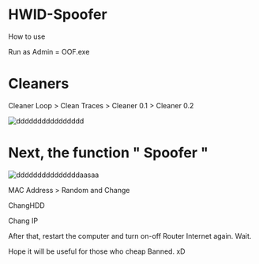 # HWID-Spoofer

How to use

Run as Admin = OOF.exe

# Cleaners

Cleaner Loop > Clean Traces > Cleaner 0.1 > Cleaner 0.2

![dddddddddddddddd](https://user-images.githubusercontent.com/85826349/121868464-3ae05400-cd2b-11eb-8f66-76477f358a17.jpg)


# Next, the function " Spoofer " 

![dddddddddddddddaasaa](https://user-images.githubusercontent.com/85826349/121868549-55b2c880-cd2b-11eb-9e00-0079967b8e30.jpg)

MAC Address > Random and Change 

ChangHDD 

Chang IP 


After that, restart the computer and turn on-off Router Internet again. Wait.




Hope it will be useful for those who cheap Banned. xD 
